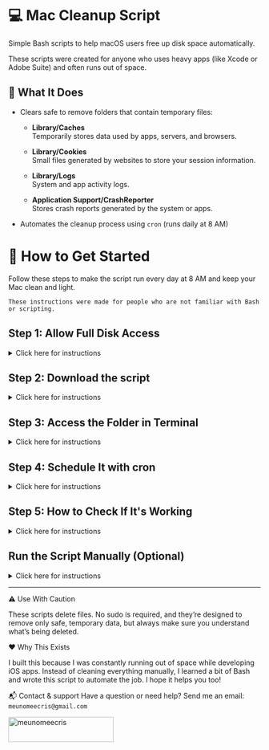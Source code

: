 # 💻 Mac Cleanup Script

Simple Bash scripts to help macOS users free up disk space automatically.

These scripts were created for anyone who uses heavy apps (like Xcode or Adobe Suite) and often runs out of space.


## 🧹 What It Does

- Clears safe to remove folders that contain temporary files:
  - **Library/Caches**  
    Temporarily stores data used by apps, servers, and browsers.
  
  - **Library/Cookies**  
    Small files generated by websites to store your session information.
  
  - **Library/Logs**  
    System and app activity logs.

  - **Application Support/CrashReporter**  
    Stores crash reports generated by the system or apps.

- Automates the cleanup process using `cron` (runs daily at 8 AM)



# 🚀 How to Get Started
Follow these steps to make the script run every day at 8 AM and keep your Mac clean and light.

`These instructions were made for people who are not familiar with Bash or scripting.`

## Step 1: Allow Full Disk Access

<details> <summary>Click here for instructions</summary> <br>
  
To allow the `Terminal` to access protected folders:

1. Go to `` > `System Settings ` > `Privacy & Security` > `Full Disk Access`
2. Click the `+` button and add `Terminal` (or iTerm, if you're using it)

</details>


## Step 2: Download the script 

<details> <summary>Click here for instructions</summary> <br>
  
Download the script.
  - Create a folder on your Desktop called `mac-cleanup-script`
  - [Download all the files](https://drive.google.com/drive/folders/1jfAIF0ZACpmObdtEb8p_frgR9k4AFeN_?usp=sharing)
  - Move the files into the `mac-cleanup-script` folder
    
</details>

## Step 3: Access the Folder in Terminal
<details> <summary>Click here for instructions</summary> <br>

1. Open the Terminal:
   - Press `⌘ + Space` and type `Terminal`
2. Access your folder using:
   ```bash
   cd ~/Desktop/mac-cleanup-script
   ```
3. Make the script executable:
  ```bash
  chmod +x clean_mac.sh
  ```

</details>

## Step 4: Schedule It with cron
<details> <summary>Click here for instructions</summary> <br>
  
1. In `Terminal`, open your crontab:
```bash
crontab -e
```
2. To find your macOS username (needed in the next step), type:
```bash
  whoami
```
3.Add this line at the bottom of the file. Replace `yourusername with the username you found in the previous step:
```bash
0 8 * * * /Users/yourusername/Desktop/mac-cleanup-script/clean_mac.sh
```
This schedules the script to run every day at 8 AM and saves the output to a log file.
   
3. Save and exit:
As default you are using your terminal in Zhs:
  - Press `esc`
  - Press `Shift` + `:`
  - Write `wq` to exit

If your terminal uses Bash:
 - `Ctrl + O` to save
 - `Enter` to confirm
 - `Ctrl + X` to exit
   

4. If it worked, you should see this message:
   `crontab: installing new crontab`

</details>

## Step 5: How to Check If It's Working
<details> <summary>Click here for instructions</summary> <br>
  
  - Open the `clean_log.txt` file in your script folder
  - If the script has run, it will write a summary here
  - If is empty, try to run the script manually

</details>

## Run the Script Manually (Optional)
<details> <summary>Click here for instructions</summary> <br>
  
1. Open the Terminal
2. Acess the `mac-cleanup-script` folder
   ```bash
   cd ~/Desktop/mac-cleanup-script
   ```
4. Run the line
  ```bash
  ./clean_mac.sh
  ```
3. Then check your `clean_log.txt.` file to confirm it worked

</details>


___

⚠️ Use With Caution

These scripts delete files. No sudo is required, and they’re designed to remove only safe, temporary data, but always make sure you understand what’s being deleted.


❤️ Why This Exists

I built this because I was constantly running out of space while developing iOS apps. Instead of cleaning everything manually, I learned a bit of Bash and wrote this script to automate the job. I hope it helps you too!


📬 Contact & support 
Have a question or need help?
Send me an email: `meunomeecris@gmail.com`

<p><a href="https://www.buymeacoffee.com/meunomeecris"> <img align="left" src="https://cdn.buymeacoffee.com/buttons/v2/default-yellow.png" height="50" width="210" alt="meunomeecris" /></a></p>


